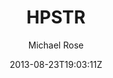---
title: "HPSTR"
github: https://github.com/mmistakes/hpstr-jekyll-theme
demo: https://mmistakes.github.io/jekyll-theme-hpstr/
author: Michael Rose
ssg:
  - Jekyll
cms:
  - No Cms
date: 2013-08-23T19:03:11Z
github_branch: master
description: "A Jekyll theme with some tumble-log tendencies."
stale: false
---